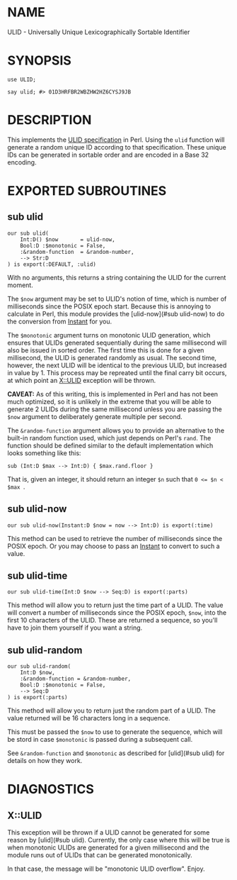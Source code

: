 NAME
====

ULID - Universally Unique Lexicographically Sortable Identifier

SYNOPSIS
========

    use ULID;

    say ulid; #> 01D3HRFBR2WBZHW2HZ6CYSJ9JB

DESCRIPTION
===========

This implements the [ULID specification](https://github.com/ulid/spec) in Perl. Using the `ulid` function will generate a random unique ID according to that specification. These unique IDs can be generated in sortable order and are encoded in a Base 32 encoding.

EXPORTED SUBROUTINES
====================

sub ulid
--------

    our sub ulid(
        Int:D() $now       = ulid-now,
        Bool:D :$monotonic = False,
        :&random-function  = &random-number,
        --> Str:D
    ) is export(:DEFAULT, :ulid)

With no arguments, this returns a string containing the ULID for the current moment.

The `$now` argument may be set to ULID's notion of time, which is number of milliseconds since the POSIX epoch start. Because this is annoying to calculate in Perl, this module provides the [ulid-now](#sub ulid-now) to do the conversion from [Instant](Instant) for you.

The `$monotonic` argument turns on monotonic ULID generation, which ensures that ULIDs generated sequentially during the same millisecond will also be issued in sorted order. The first time this is done for a given millisecond, the ULID is generated randomly as usual. The second time, however, the next ULID will be identical to the previous ULID, but increased in value by 1. This process may be repreated until the final carry bit occurs, at which point an [X::ULID](#X::ULID) exception will be thrown.

**CAVEAT:** As of this writing, this is implemented in Perl and has not been much optimized, so it is unlikely in the extreme that you will be able to generate 2 ULIDs during the same millisecond unless you are passing the `$now` argument to deliberately generate multiple per second.

The `&random-function` argument allows you to provide an alternative to the built-in random function used, which just depends on Perl's `rand`. The function should be defined similar to the default implementation which looks something like this:

    sub (Int:D $max --> Int:D) { $max.rand.floor }

That is, given an integer, it should return an integer `$n` such that `0 <= $n < $max `.

sub ulid-now
------------

    our sub ulid-now(Instant:D $now = now --> Int:D) is export(:time)

This method can be used to retrieve the number of milliseconds since the POSIX epoch. Or you may choose to pass an [Instant](Instant) to convert to such a value.

sub ulid-time
-------------

    our sub ulid-time(Int:D $now --> Seq:D) is export(:parts)

This method will allow you to return just the time part of a ULID. The value will convert a number of milliseconds since the POSIX epoch, `$now`, into the first 10 characters of the ULID. These are returned a sequence, so you'll have to join them yourself if you want a string.

sub ulid-random
---------------

    our sub ulid-random(
        Int:D $now,
        :&random-function = &random-number,
        Bool:D :$monotonic = False,
        --> Seq:D
    ) is export(:parts)

This method will allow you to return just the random part of a ULID. The value returned will be 16 characters long in a sequence.

This must be passed the `$now` to use to generate the sequence, which will be stord in case `$monotonic` is passed during a subsequent call.

See `&random-function` and `$monotonic` as described for [ulid](#sub ulid) for details on how they work.

DIAGNOSTICS
===========

X::ULID
-------

This exception will be thrown if a ULID cannot be generated for some reason by [ulid](#sub ulid). Currently, the only case where this will be true is when monotonic ULIDs are generated for a given millisecond and the module runs out of ULIDs that can be generated monotonically.

In that case, the message will be "monotonic ULID overflow". Enjoy.

